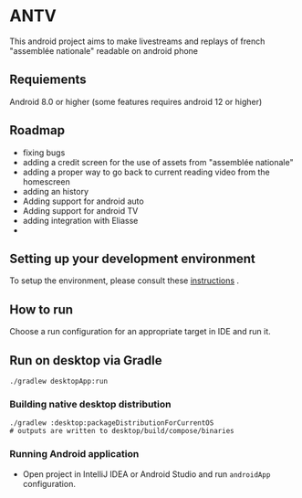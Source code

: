 # ANTV

This android project aims to make livestreams and replays of french "assemblée nationale" readable
on android phone

## Requiements

Android 8.0 or higher (some features requires android 12 or higher)

## Roadmap

* fixing bugs
* adding a credit screen for the use of assets from "assemblée nationale"
* adding a proper way to go back to current reading video from the homescreen
* adding an history
* Adding support for android auto
* Adding support for android TV
* adding integration with Eliasse
*

## Setting up your development environment

To setup the environment, please consult
these [instructions](https://github.com/JetBrains/compose-multiplatform-template#setting-up-your-development-environment)
.

## How to run

Choose a run configuration for an appropriate target in IDE and run it.

## Run on desktop via Gradle

`./gradlew desktopApp:run`

### Building native desktop distribution

```
./gradlew :desktop:packageDistributionForCurrentOS
# outputs are written to desktop/build/compose/binaries
```

### Running Android application

- Open project in IntelliJ IDEA or Android Studio and run `androidApp` configuration.

